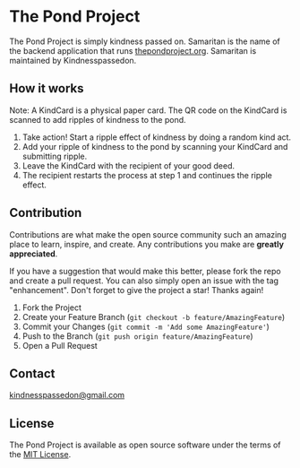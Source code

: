 # The Pond Project

  The Pond Project is simply kindness passed on. Samaritan is the name of the backend application that runs [thepondproject.org](https://thepondproject.org ).
  Samaritan is maintained by Kindnesspassedon.
  

## How it works

  Note: A KindCard is a physical paper card. The QR code on the KindCard is scanned to add ripples of kindness to the pond.

 1. Take action! Start a ripple effect of kindness by doing a random kind act.
 2. Add your ripple of kindness to the pond by scanning your KindCard and submitting ripple.
 3. Leave the KindCard with the recipient of your good deed.
 4. The recipient restarts the process at step 1 and continues the ripple effect.

## Contribution

Contributions are what make the open source community such an amazing place to learn, inspire, and create. Any contributions you make are **greatly appreciated**.

If you have a suggestion that would make this better, please fork the repo and create a pull request. You can also simply open an issue with the tag "enhancement".
Don't forget to give the project a star! Thanks again!

1. Fork the Project
2. Create your Feature Branch (`git checkout -b feature/AmazingFeature`)
3. Commit your Changes (`git commit -m 'Add some AmazingFeature'`)
4. Push to the Branch (`git push origin feature/AmazingFeature`)
5. Open a Pull Request

## Contact

  kindnesspassedon@gmail.com

## License
The Pond Project is available as open source software under the terms of the [MIT License](https://opensource.org/licenses/MIT).